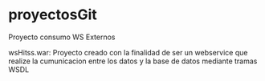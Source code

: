 # proyectosGit
Proyecto consumo WS Externos

wsHitss.war: Proyecto creado con la finalidad de ser un webservice que realize la cumunicacion entre los datos y la base de datos mediante tramas WSDL


